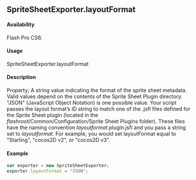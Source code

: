 ## SpriteSheetExporter.layoutFormat

#### Availability

Flash Pro CS6.

#### Usage

SpriteSheetExporter.layoutFormat

#### Description

Property; A string value indicating the format of the sprite sheet metadata. Valid values depend on the contents of the Sprite Sheet Plugin directory. "JSON" (JavaScript Object Notation) is one possible value. Your script passes the layout format’s ID string to match one of the .jsfl files defined for the Sprite Sheet plugin (located in the *flashroot*/Common/Configuration/Sprite Sheet Plugins folder). These files have the naming convention *layoutformat*.plugin.jsfl and you pass a string set to *layoutformat*. 
For example, you would set layoutFormat equal to "Starling", "cocos2D v2", or "cocos2D v3".

#### Example

```javascript
var exporter = new SpriteSheetExporter;
exporter.layoutFormat = "JSON";

```